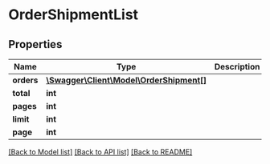 # OrderShipmentList

## Properties
Name | Type | Description | Notes
------------ | ------------- | ------------- | -------------
**orders** | [**\Swagger\Client\Model\OrderShipment[]**](OrderShipment.md) |  | [optional] 
**total** | **int** |  | [optional] 
**pages** | **int** |  | [optional] 
**limit** | **int** |  | [optional] 
**page** | **int** |  | [optional] 

[[Back to Model list]](../README.md#documentation-for-models) [[Back to API list]](../README.md#documentation-for-api-endpoints) [[Back to README]](../README.md)


